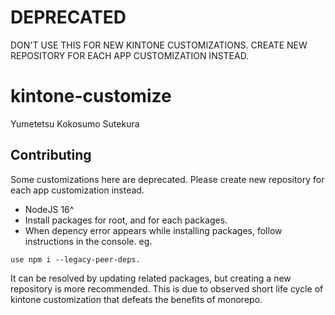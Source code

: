 # DEPRECATED

DON'T USE THIS FOR NEW KINTONE CUSTOMIZATIONS.
CREATE NEW REPOSITORY FOR EACH APP CUSTOMIZATION INSTEAD.

# kintone-customize

Yumetetsu
Kokosumo
Sutekura


## Contributing

Some customizations here are deprecated. 
Please create new repository for each app customization instead.

- NodeJS 16^
- Install packages for root, and for each packages.
- When depency error appears while installing packages, follow instructions in the console. 
eg. 

```
use npm i --legacy-peer-deps.
```

It can be resolved by updating related packages, but creating a new repository is more recommended.
This is due to observed short life cycle of kintone customization that defeats the benefits of monorepo.